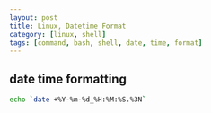 ```yaml
---
layout: post
title: Linux, Datetime Format
category: [linux, shell]
tags: [command, bash, shell, date, time, format]
---
```


## date time formatting
```bash
echo `date +%Y-%m-%d_%H:%M:%S.%3N`
```
